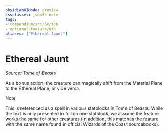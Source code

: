```yaml
---
obsidianUIMode: preview
cssclasses: json5e-note
tags:
- compendium/src/5e/tob
- optional-feature/oth
aliases: ["Ethereal Jaunt"]
---
```

# Ethereal Jaunt
*Source: Tome of Beasts* 

As a bonus action, the creature can magically shift from the Material Plane to the Ethereal Plane, or vice versa.

> [!note]
> This is referenced as a spell in various statblocks in Tome of Beasts. While the text is only presented in full on one statblock, we assume the feature works the same for other creatures (in addition, this matches the feature with the same name found in official Wizards of the Coast sourcebooks).